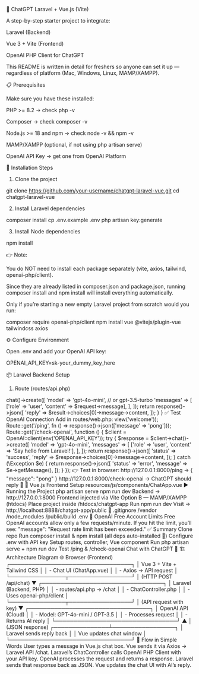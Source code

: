 🤖 ChatGPT Laravel + Vue.js (Vite)

A step-by-step starter project to integrate:

Laravel (Backend)

Vue 3 + Vite (Frontend)

OpenAI PHP Client for ChatGPT

This README is written in detail for freshers so anyone can set it up — regardless of platform (Mac, Windows, Linux, MAMP/XAMPP).


📋 Prerequisites

Make sure you have these installed:

PHP >= 8.2 → check php -v

Composer → check composer -v

Node.js >= 18 and npm → check node -v && npm -v

MAMP/XAMPP (optional, if not using php artisan serve)

OpenAI API Key → get one from OpenAI Platform


🚀 Installation Steps

1. Clone the project

git clone https://github.com/your-username/chatgpt-laravel-vue.git
cd chatgpt-laravel-vue

2. Install Laravel dependencies

composer install
cp .env.example .env
php artisan key:generate

3. Install Node dependencies

npm install

👉 Note:

You do NOT need to install each package separately (vite, axios, tailwind, openai-php/client).

Since they are already listed in composer.json and package.json, running composer install and npm install will install everything automatically.

Only if you’re starting a new empty Laravel project from scratch would you run:

composer require openai-php/client
npm install vue @vitejs/plugin-vue tailwindcss axios


⚙️ Configure Environment

Open .env and add your OpenAI API key:

OPENAI_API_KEY=sk-your_dummy_key_here


📦 Laravel Backend Setup

1. Route (routes/api.php)

<?php

use Illuminate\Support\Facades\Route;
use App\Http\Controllers\ChatController;

Route::post('/chat', [ChatController::class, 'chat']);


2. Controller (app/Http/Controllers/ChatController.php)

<?php

namespace App\Http\Controllers;

use Illuminate\Http\Request;
use OpenAI;

class ChatController extends Controller
{
    public function chat(Request $request)
    {
        $client = OpenAI::client(env('OPENAI_API_KEY'));

        $result = $client->chat()->create([
            'model' => 'gpt-4o-mini', // or gpt-3.5-turbo
            'messages' => [
                ['role' => 'user', 'content' => $request->message],
            ],
        ]);

        return response()->json([
            'reply' => $result->choices[0]->message->content,
        ]);
    }
}

✅ Test OpenAI Connection

Add in routes/web.php:


<?php

use Illuminate\Support\Facades\Route;

Route::get('/', fn () => view('welcome'));

Route::get('/ping', fn () => response()->json(['message' => 'pong']));

Route::get('/check-openai', function () {
    $client = OpenAI::client(env('OPENAI_API_KEY'));

    try {
        $response = $client->chat()->create([
            'model' => 'gpt-4o-mini',
            'messages' => [
                ['role' => 'user', 'content' => 'Say hello from Laravel!'],
            ],
        ]);

        return response()->json([
            'status' => 'success',
            'reply' => $response->choices[0]->message->content,
        ]);
    } catch (\Exception $e) {
        return response()->json([
            'status' => 'error',
            'message' => $e->getMessage(),
        ]);
    }
});


👉 Test in browser:

http://127.0.0.1:8000/ping → { "message": "pong" }

http://127.0.0.1:8000/check-openai → ChatGPT should reply 🎉



🎨 Vue.js Frontend Setup

resources/js/components/ChatApp.vue

<template>
  <div class="flex items-center justify-center min-h-screen bg-gray-100 p-6">
    <div class="w-full max-w-4xl bg-white shadow-2xl rounded-2xl overflow-hidden flex flex-col">
      <!-- Header -->
      <div class="bg-gradient-to-r from-indigo-600 to-purple-600 text-white p-4 text-lg font-semibold">
        🤖 Chat with AI
      </div>

      <!-- Chat Messages -->
      <div class="flex-1 p-4 space-y-4 overflow-y-auto" ref="chatWindow">
        <div v-for="(msg, index) in chatHistory" :key="index"
             class="flex" :class="msg.sender === 'user' ? 'justify-end' : 'justify-start'">
          <div :class="[
              'px-4 py-2 rounded-lg max-w-full break-words',
              msg.sender === 'user'
                ? 'bg-indigo-500 text-white rounded-br-none'
                : 'bg-gray-200 text-gray-800 rounded-bl-none'
            ]">
            {{ msg.text }}
          </div>
        </div>

        <!-- Typing -->
        <div v-if="loading" class="flex justify-start">
          <div class="bg-gray-200 text-gray-800 px-4 py-2 rounded-lg animate-pulse">
            Typing...
          </div>
        </div>
      </div>

      <!-- Input -->
      <div class="border-t bg-gray-50 p-4 flex items-center gap-2">
        <textarea v-model="message" @keyup.enter.exact.prevent="sendMessage"
                  placeholder="Type your message..."
                  class="flex-1 border border-gray-300 rounded-lg px-3 py-2
                         focus:outline-none focus:ring-2 focus:ring-indigo-500 resize-none"
                  rows="1"></textarea>
        <button @click="sendMessage" :disabled="loading || !message.trim()"
                class="bg-indigo-600 hover:bg-indigo-700 text-white px-5 py-2 rounded-lg shadow
                       transition disabled:opacity-50">
          Send
        </button>
      </div>
    </div>
  </div>
</template>

<script>
import axios from "axios";

export default {
  data() {
    return { message: "", chatHistory: [], loading: false };
  },
  methods: {
    async sendMessage() {
      if (!this.message.trim() || this.loading) return;
      const userMessage = this.message.trim();
      this.chatHistory.push({ sender: "user", text: userMessage });
      this.message = "";
      this.loading = true;

      try {
        const res = await axios.post("/api/chat", { message: userMessage });
        this.chatHistory.push({ sender: "ai", text: res.data.reply });
      } catch (error) {
        this.chatHistory.push({ sender: "ai", text: "⚠️ Error: Unable to fetch AI response." });
      } finally {
        this.loading = false;
        this.$nextTick(() => {
          this.$refs.chatWindow.scrollTop = this.$refs.chatWindow.scrollHeight;
        });
      }
    },
  },
};
</script>

▶ Running the Project

php artisan serve
npm run dev

Backend → http://127.0.0.1:8000

Frontend injected via Vite


Option B — MAMP/XAMPP (htdocs)

Place project inside /htdocs/chatgpt-app

Run npm run dev

Visit → http://localhost:8888/chatgpt-app/public

📂 .gitignore

/vendor
/node_modules
/public/build
.env

📌 OpenAI Free Account Limits

Free OpenAI accounts allow only a few requests/minute.

If you hit the limit, you’ll see:

"message": "Request rate limit has been exceeded."

✅ Summary

Clone repo

Run composer install & npm install (all deps auto-installed 🎉)

Configure .env with API key

Setup routes, controller, Vue component

Run php artisan serve + npm run dev

Test /ping & /check-openai

Chat with ChatGPT 🎉


🏗 Architecture Diagram

                🌐 Browser (Frontend)
        ┌─────────────────────────────────┐
        │   Vue 3 + Vite + Tailwind CSS    │
        │   - Chat UI (ChatApp.vue)        │
        │   - Axios → API request          │
        └───────────────┬─────────────────┘
                        │  (HTTP POST /api/chat)
                        ▼
        ┌─────────────────────────────────┐
        │   Laravel (Backend, PHP)         │
        │   - routes/api.php → /chat       │
        │   - ChatController.php           │
        │   - Uses openai-php/client       │
        └───────────────┬─────────────────┘
                        │  (API request with key)
                        ▼
        ┌─────────────────────────────────┐
        │   OpenAI API (Cloud)             │
        │   - Model: GPT-4o-mini / GPT-3.5 │
        │   - Processes request            │
        │   - Returns AI reply             │
        └─────────────────────────────────┘
                        ▲
                        │  (JSON response)
        ┌───────────────┴─────────────────┐
        │   Laravel sends reply back       │
        │   Vue updates chat window        │
        └─────────────────────────────────┘


🔄 Flow in Simple Words

User types a message in Vue.js chat box.

Vue sends it via Axios → Laravel API /chat.

Laravel’s ChatController calls OpenAI PHP Client with your API key.

OpenAI processes the request and returns a response.

Laravel sends that response back as JSON.

Vue updates the chat UI with AI’s reply.